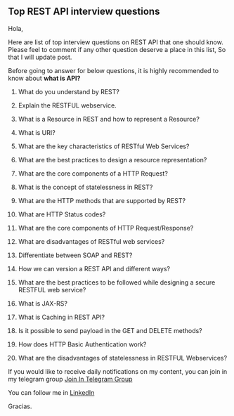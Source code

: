 ## Top REST API interview questions

Hola,

Here are list of top interview questions on REST API that one should know. Please feel to comment if any other question deserve a place in this list, So that I will update post.

Before going to answer for below questions, it is highly recommended to know about 
**what is API?**

1. What do you understand by REST?

2. Explain the RESTFUL webservice.

3. What is a Resource in REST and how to represent a Resource?

4. What is URI?

5. What are the key characteristics of RESTful Web Services?

6.  What are the best practices to design a resource representation?

7. What are the core components of a HTTP Request?

8. What is the concept of statelessness in REST?

9. What are the HTTP methods that are supported by REST?

10. What are HTTP Status codes?

11. What are the core components of HTTP Request/Response?

12. What are disadvantages of RESTful web services?

13. Differentiate between SOAP and REST?

14. How we can version a REST API and different ways?

15. What are the best practices to be followed while designing a secure RESTFUL  web service?

16. What is JAX-RS?

17. What is Caching in REST API?

18.  Is it possible to send payload in the GET and DELETE methods?

19. How does HTTP Basic Authentication work?

20. What are the disadvantages of statelessness in RESTFUL Webservices?


If you would like to receive daily notifications on my content, you can join in my telegram group [Join In Telegram Group](https://t.me/+764RyZ8uGVw3MzQ1)

You can follow me in [LinkedIn](https://www.linkedin.com/in/shivaprasadgurram/)

Gracias.

 


 

 
 


 

 
 
 

 
 



